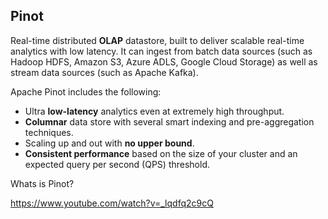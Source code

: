## Pinot

Real-time distributed **OLAP** datastore, built to deliver scalable real-time analytics with low latency. It can ingest from batch data sources (such as Hadoop HDFS, Amazon S3, Azure ADLS, Google Cloud Storage) as well as stream data sources (such as Apache Kafka).

Apache Pinot includes the following:
- Ultra **low-latency** analytics even at extremely high throughput.
- **Columnar** data store with several smart indexing and pre-aggregation techniques.
- Scaling up and out with **no upper bound**.
- **Consistent performance** based on the size of your cluster and an expected query per second (QPS) threshold.

Whats is Pinot?

https://www.youtube.com/watch?v=_lqdfq2c9cQ

